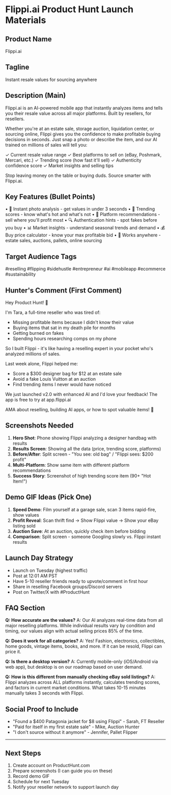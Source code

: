 # Flippi.ai Product Hunt Launch Materials

## Product Name
Flippi.ai

## Tagline
Instant resale values for sourcing anywhere

## Description (Main)
Flippi.ai is an AI-powered mobile app that instantly analyzes items and tells you their resale value across all major platforms. Built by resellers, for resellers.

Whether you're at an estate sale, storage auction, liquidation center, or sourcing online, Flippi gives you the confidence to make profitable buying decisions in seconds. Just snap a photo or describe the item, and our AI trained on millions of sales will tell you:

✓ Current resale value range
✓ Best platforms to sell on (eBay, Poshmark, Mercari, etc.)
✓ Trending score (how fast it'll sell)
✓ Authenticity confidence score
✓ Market insights and selling tips

Stop leaving money on the table or buying duds. Source smarter with Flippi.ai.

## Key Features (Bullet Points)
• 📸 Instant photo analysis - get values in under 3 seconds
• 💯 Trending scores - know what's hot and what's not
• 🎯 Platform recommendations - sell where you'll profit most
• 🔍 Authentication hints - spot fakes before you buy
• 📊 Market insights - understand seasonal trends and demand
• 💰 Buy price calculator - know your max profitable bid
• 🚀 Works anywhere - estate sales, auctions, pallets, online sourcing

## Target Audience Tags
#reselling #flipping #sidehustle #entrepreneur #ai #mobileapp #ecommerce #sustainability

## Hunter's Comment (First Comment)
Hey Product Hunt! 👋

I'm Tara, a full-time reseller who was tired of:
- Missing profitable items because I didn't know their value
- Buying items that sat in my death pile for months
- Getting burned on fakes
- Spending hours researching comps on my phone

So I built Flippi - it's like having a reselling expert in your pocket who's analyzed millions of sales.

Last week alone, Flippi helped me:
- Score a $300 designer bag for $12 at an estate sale
- Avoid a fake Louis Vuitton at an auction
- Find trending items I never would have noticed

We just launched v2.0 with enhanced AI and I'd love your feedback! The app is free to try at app.flippi.ai

AMA about reselling, building AI apps, or how to spot valuable items! 🎯

## Screenshots Needed
1. **Hero Shot**: Phone showing Flippi analyzing a designer handbag with results
2. **Results Screen**: Showing all the data (price, trending score, platforms)
3. **Before/After**: Split screen - "You see: old bag" / "Flippi sees: $200 profit"
4. **Multi-Platform**: Show same item with different platform recommendations
5. **Success Story**: Screenshot of high trending score item (90+ "Hot Item!")

## Demo GIF Ideas (Pick One)
1. **Speed Demo**: Film yourself at a garage sale, scan 3 items rapid-fire, show values
2. **Profit Reveal**: Scan thrift find → Show Flippi value → Show your eBay listing sold
3. **Auction Save**: At an auction, quickly check item before bidding
4. **Comparison**: Split screen - someone Googling slowly vs. Flippi instant results

## Launch Day Strategy
- Launch on Tuesday (highest traffic)
- Post at 12:01 AM PST
- Have 5-10 reseller friends ready to upvote/comment in first hour
- Share in reselling Facebook groups/Discord servers
- Post on Twitter/X with #ProductHunt

## FAQ Section
**Q: How accurate are the values?**
A: Our AI analyzes real-time data from all major reselling platforms. While individual results vary by condition and timing, our values align with actual selling prices 85% of the time.

**Q: Does it work for all categories?**
A: Yes! Fashion, electronics, collectibles, home goods, vintage items, books, and more. If it can be resold, Flippi can price it.

**Q: Is there a desktop version?**
A: Currently mobile-only (iOS/Android via web app), but desktop is on our roadmap based on user demand.

**Q: How is this different from manually checking eBay sold listings?**
A: Flippi analyzes across ALL platforms instantly, calculates trending scores, and factors in current market conditions. What takes 10-15 minutes manually takes 3 seconds with Flippi.

## Social Proof to Include
- "Found a $400 Patagonia jacket for $8 using Flippi" - Sarah, FT Reseller
- "Paid for itself in my first estate sale" - Mike, Auction Hunter  
- "I don't source without it anymore" - Jennifer, Pallet Flipper

---

## Next Steps
1. Create account on ProductHunt.com
2. Prepare screenshots (I can guide you on these)
3. Record demo GIF
4. Schedule for next Tuesday
5. Notify your reseller network to support launch day